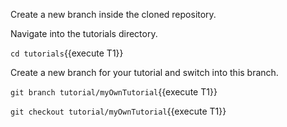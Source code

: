 Create a new branch inside the cloned repository.

Navigate into the tutorials directory.

`cd tutorials`{{execute T1}}

Create a new branch for your tutorial and switch into this branch.

`git branch tutorial/myOwnTutorial`{{execute T1}}

`git checkout tutorial/myOwnTutorial`{{execute T1}}
